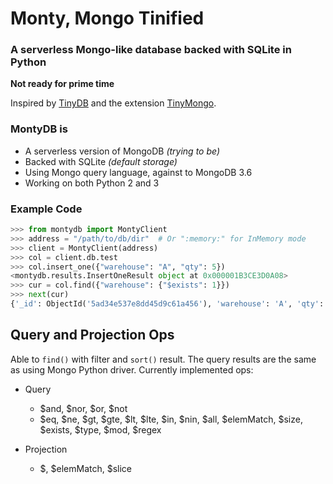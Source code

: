 
# Monty, Mongo Tinified
### A serverless Mongo-like database backed with SQLite in Python

**Not ready for prime time**

Inspired by [TinyDB](https://github.com/msiemens/tinydb) and the extension [TinyMongo](https://github.com/schapman1974/tinymongo).

### MontyDB is
* A serverless version of MongoDB *(trying to be)*
* Backed with SQLite *(default storage)*
* Using Mongo query language, against to MongoDB 3.6
* Working on both Python 2 and 3

### Example Code
```python
>>> from montydb import MontyClient
>>> address = "/path/to/db/dir"  # Or ":memory:" for InMemory mode
>>> client = MontyClient(address)
>>> col = client.db.test
>>> col.insert_one({"warehouse": "A", "qty": 5})
<montydb.results.InsertOneResult object at 0x000001B3CE3D0A08>
>>> cur = col.find({"warehouse": {"$exists": 1}})
>>> next(cur)
{'_id': ObjectId('5ad34e537e8dd45d9c61a456'), 'warehouse': 'A', 'qty': 5}
```

## Query and Projection Ops
Able to `find()` with filter and `sort()` result.
The query results are the same as using Mongo Python driver.
Currently implemented ops:

* Query
    - $and, $nor, $or, $not
    - $eq, $ne, $gt, $gte, $lt, $lte, $in, $nin, $all, $elemMatch, $size, $exists, $type, $mod, $regex

* Projection
    - $, $elemMatch, $slice
